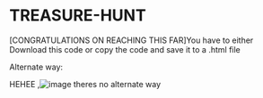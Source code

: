 # TREASURE-HUNT
[CONGRATULATIONS ON REACHING THIS FAR]You have to either Download this code  or copy the code and save it to a .html  file 








Alternate way:





HEHEE ,![image](https://github.com/el3ktraz/TREASURE-HUNT/assets/86217941/1ef3d273-ca32-4d56-a2e4-b2998364dfa7) theres no alternate way




